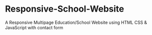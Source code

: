 # Responsive-School-Website
A Responsive Multipage Education/School Website using HTML CSS &amp; JavaScript with contact form
